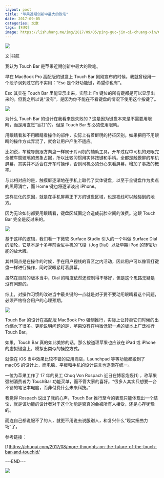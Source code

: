 ```yaml
---
layout: post
title: "苹果近期创新中最大的败笔"
date: 2017-09-05
categories: 文章
tags: [科技]
image: https://lishuhang.me/img/2017/09/05/ping-guo-jin-qi-chuang-xin/01.png
---
```


![](https://mmbiz.qpic.cn/mmbiz_jpg/AdRKyBVLoHLpiaVCqMjWagr4QiaeO8cpHicb4rvebWr8lvSRkryyfXReKRVUVYGr5qVqkceBeNt5D7cREtacLxalw/0?wx_fmt=jpeg)

文|书航

我认为 Touch Bar 是苹果近期创新中最大的败笔。

早在 MacBook Pro 高配版的键盘上 Touch Bar 刚刚宣布的时候，我就曾经用一个段子讽刺过它的不实用：“Esc 是个好功能键，希望你也有”。

Esc 其实在 Touch Bar 里能显示出来，实际上 Fn 键位的所有键都是可以显示出来的。但我之所以说“没有”，是因为你不能在不看键盘的情况下使用这个按键了。

![](https://lishuhang.me/img/2017/09/05/ping-guo-jin-qi-chuang-xin/01.png)

为什么 Touch Bar 的设计在我看来是失败的？这是因为键盘本来是不需要用眼睛，而是用直觉“盲打”的。但是 Touch Bar 却必须使用眼睛。

用眼睛看和不用眼睛看操作的部件，实际上有着鲜明的特征区别。如果把用不用眼睛的操作方式弄混了，就会让用户产生不适应。

比如说，车载导航跟方向盘一样属于对司机的辅助工具，开车过程中司机的双眼完全被车窗玻璃的景象占据，所以比较习惯用实体按键和手柄。全都是触摸屏的车机屏幕，其实并不适合在开车时操作，否则司机必须分心来看屏幕，增加了事故的概率。

与此相对应的是，触摸屏逐渐地在手机上取代了实体键盘，以至于全键盘作为卖点的黑莓消亡，而 Home 键也将逐渐淡出 iPhone。

这样进化的原因，就是在手机屏幕正下方的键盘区域，也是视线可以触碰到的地方。

因为无论如何都要用眼睛看，键盘区域固定会造成前脸空间的浪费。这跟 Touch Bar 完全是反过来的。

![](https://lishuhang.me/img/2017/09/05/ping-guo-jin-qi-chuang-xin/02.png)

基于这样的逻辑，我们看一下微软 Surface Studio 引入的一个叫做 Surface Dial 的滚轮，它基本是十多年前索尼手机的飞梭（Jog Dial）以及早期 iPod 的转轮功能的放大版。

其共同点是在操作的时候，手在用户视线的盲区之内活动，因此用户可以像盲打键盘一样进行操作，同时双眼紧盯着屏幕。

虽然在目前的版本当中，Dial 的精度依然还控制得不够好，但是这个思路无疑是没有问题的。

综上，对操作习惯的改进当中最关键的一点就是对于要不要动用眼睛看这个问题，必须严格符合用户的心理预期。

![](https://lishuhang.me/img/2017/09/05/ping-guo-jin-qi-chuang-xin/03.png)

Touch Bar 的设计在高配版 MacBook Pro 强制推行，实际上让转卖它们时候的出价缩水了很多。更能说明问题的是，苹果没有在稍微低配一点的版本上广泛推行 Touch Bar。

如果，Touch Bar 真的如此美妙的话，那么按道理苹果也应该在 iPad 或 iPhone 的虚拟键盘上，模拟出类似的操控方式。

就像在 iOS 当中效果比较不错的应用商店，Launchpad 等等功能都搬到了 macOS 的设计上，而电脑、平板和手机的设计语言也逐渐在统一。

一位为苹果工作了 17 年的员工 Chuq Von Rospach 近日在博客炮轰[1] ，称苹果强制消费者为 TouchBar 功能买单，而不管大家的喜好。“很多人其实只想要一台不错的笔记本电脑，而非付费什么未来科技。”

我觉得 Rospach 说出了我的心声，Touch Bar 推行至今的表现只能体现出一个结论，就是该功能的设计者对于这个功能是否真的会被所有人接受，还是心存犹豫的。

而连自己都说服不了的人，就更不用说去说服别人，和复兴什么“现实扭曲力场”了。

参考链接：

[1]https://chuqui.com/2017/08/more-thoughts-on-the-future-of-the-touch-bar-and-touchid/

---END---

![](https://lishuhang.me/img/2017/09/05/ping-guo-jin-qi-chuang-xin/04.jpg)
